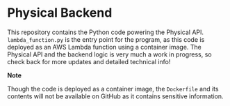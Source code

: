 # Physical Backend

This repository contains the Python code powering the Physical API. `lambda_function.py` is the entry point for the program, as this code is deployed as an AWS Lambda function using a container image. The Physical API and the backend logic is very much a work in progress, so check back for more updates and detailed technical info!

**Note**

Though the code is deployed as a container image, the `Dockerfile` and its contents will not be available on GitHub as it contains sensitive information.
